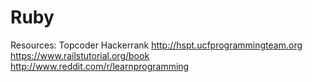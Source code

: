 # Ruby
Resources:
Topcoder
Hackerrank
http://hspt.ucfprogrammingteam.org
https://www.railstutorial.org/book
http://www.reddit.com/r/learnprogramming
